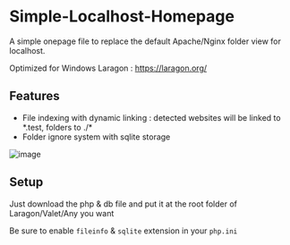 # Simple-Localhost-Homepage

A simple onepage file to replace the default Apache/Nginx folder view for localhost.

Optimized for Windows Laragon : https://laragon.org/

## Features

- File indexing with dynamic linking : detected websites will be linked to \*.test, folders to ./\*
- Folder ignore system with sqlite storage

![image](https://user-images.githubusercontent.com/91781579/230734192-2248f2bb-0768-4428-bf4a-c8df8e9c4ea2.png)


## Setup

Just download the php & db file and put it at the root folder of Laragon/Valet/Any you want

Be sure to enable `fileinfo` & `sqlite` extension in your `php.ini`
